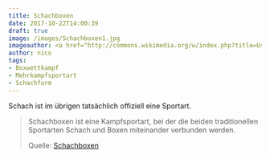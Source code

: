 ```yaml
---
title: Schachboxen
date: 2017-10-22T14:00:39
draft: true
image: /images/Schachboxen1.jpg
imageauthor: <a href="http://commons.wikimedia.org/w/index.php?title=User:WCBO&amp;action=edit&amp;redlink=1" class="new" title="User:WCBO (page does not exist)">WCBO</a>
author: nico
tags: 
- Boxwettkampf
- Mehrkampfsportart
- Schachform
---
```


Schach ist im übrigen tatsächlich offiziell eine Sportart.

> Schachboxen ist eine Kampfsportart, bei der die beiden traditionellen
> Sportarten Schach und Boxen miteinander verbunden werden.
>
> Quelle: [Schachboxen](https://de.wikipedia.org/wiki/Schachboxen)
